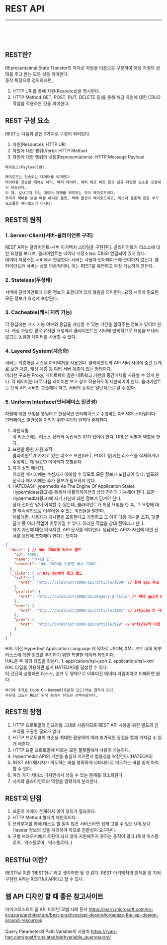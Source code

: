 # REST API
****
<br>
<br>
<br>

## REST란?
REpresentatinal State Transfer의 약자로 자원을 이름으로 구분하여 해당 자원의 상태를 주고 받는 모든 것을 의미한다.  
동작 특징으로 정의하자면,

1. HTTP URI를 통해 자원(Resource)을 명시한다.
2. HTTP Method(GET, POST, PUT, DELETE 등)를 통해 해당 자원에 대한 CRUD 작업을 적용하는 것을 의미한다.

## REST 구성 요소
REST는 다음과 같은 3가지로 구성이 되어있다.

1. 자원(Resource): HTTP URI
2. 자원에 대한 행위(Verb): HTTP Method
3. 자원에 대한 행위의 내용(Representations): HTTP Message Payload
```
페이로드(Payload)란?

페이로드는 전송되는 데이터를 의미한다.
데이터를 전송할 때에는 헤더, 메타 데이터, 에러 체크 비트 등과 같은 다양한 요소를 포함해서 전송한다.
이 때, 보내고자 하는 데이터 자체를 의미하는 것이 페이로드이다.
우리가 택배를 보낼 때를 예시로 들면, 택배 물건이 페이로드이고, 박스나 흡충제 같은 부가요소들은 페이로드가 아니다.
```

## REST의 원칙

### 1. Server-Client(서버-클라이언트 구조)
REST API는 클라이언트-서버 아키텍처 스타일을 구현한다. 클라이언트가 리소스에 대한 요청을 보내며, 클라이언트는 데이터 저장소(ex: DB)와 연결되어 있지 않다.  
데이터 저장소는 서버에서 연결한다. 서버는 사용자 인터페이스에 관여하지 않는다. 클라이언트와 서버는 상호 의존적이며, 이는 REST를 유연하고 확장 가능하게 만든다.

### 2. Stateless(무상태)
서버에 클라이언트에 대한 정보가 포함되어 있지 않음을 의미한다. 요청 처리에 필요한 모든 정보가 요청에 포함된다.

### 3. Cacheable(캐시 처리 가능)
각 응답에는 캐시 가능 여부와 응답을 캐싱할 수 있는 기간을 알려주는 정보가 있어야 한다. 캐싱 가능한 경우 유사한 요청에서 클라이언트는 서버에 반복적으로 요청을 보내지 않고도 동일한 데이터를 사용할 수 있다.  

### 4. Layered System(계층화)
서버는 계층화된 시스템 아키텍처를 사용한다. 클라이언트와 API 서버 사이에 중간 단계로 보안 계층, 캐싱 계층 등 여러 서버 계층이 있는 형태이다.  
이러한 구조는 Proxy, 게이트웨이 같은 네트워크 기반의 중간매체를 사용할 수 있게 한다.
각 레이어는 바로 다음 레이어만 보고 상호 작용하도록 제한되어야 한다.
클라이언트는 오직 API 서버만 호출해야 하고, 서버의 동작은 일반적으로 알 수 없다.

### 5. Uniform Interface(인터페이스 일관성)
자원에 대한 요청을 통일하고 한정적인 인터페이스로 수행하는 아키텍처 스타일이다.  
인터페이스 일관성을 지키기 위한 4가지 원칙이 존재한다.
1. 자원식별  
각 리소스에는 리소스 상태와 독립적인 ID가 있어야 한다. URL은 식별자 역할을 한다.
2. 표현을 통한 자원 조작  
클라이언트가 가지고 있는 리소스 표현(GET, POST 등)에는 리소스를 삭제하거나 수정하는 데 필요한 데이터가 포함된다.  
3. 자기 설명 메시지.  
이러한 메시지에는 수신자가 이해할 수 있도록 모든 정보가 포함되어 있다. 별도의 문서나 메시지에는 추가 정보가 필요하지 않다.
4. HATEOAS(Hypermedia As The Engine Of Application State).
Hypermidea(링크)를 통해서 애플리케이션의 상태 전이가 가능해야 한다. 또한 Hypermedia(링크)에 자기 자신에 대한 정보가 담겨야 한다.  
상태 전이란 말이 어색할 수 있는데, 클라이언트가 특정 요청을 한 후, 그 요청에 대한 후속작업으로 이루어질 수 있는 작업들을 말한다.  
이를테면, 사용자가 게시글을 조회한다고 가정하고 그 이후 다음 게시물 조회, 댓글 달기 등 여러 작업이 이루어질 수 있다. 이러한 작업을 상태 전이라고 한다.  
자기 자신에 대한 메시지란, API 문서를 의미한다. 응답하는 API가 자신에 대한 문서를 응답에 포함해야 한다는 뜻이다.
```json
{
  "data": { // HAL JSON의 리소스 필드
    "id": 1000,
    "name": "게시글 1",
    "content": "HAL JSON을 이용한 예시 JSON"
  },
  "_links": { // HAL JSON의 링크 필드
    "self": {
      "href": "http://localhost:8080/api/article/1000" // 현재 api 주소
    },
    "profile": {
      "href": "http://localhost:8080/docs#query-article" // 해당 api의 문서
    },
    "next": {
      "href": "http://localhost:8080/api/article/1001" // article 의 다음 api 주소
    },
    "prev": {
      "href": "http://localhost:8080/api/article/999" // article의 이전 api 주소
    }
  }
}
```
HAL 이란 Hypertext Application Language 의 약자로 JSON, XML 코드 내에 외부 리소스에 대한 링크를 추가하기 위한 특별한 데이터 타입이다.  
HAL은 두 개의 타입을 갖는다. 1. application/hal+json   2. application/hal+xml  
HAL 타입을 이용하면 쉽게 HATEOAS를 달성할 수 있다.  
더 간단히 설명하면 리소스, 링크 두 영역으로 이루어진 데이터 타입이라고 이해하면 쉽다.


```
여기에 추가로 Code-On-Demand(주문형 코드)라는 원칙이 있다.
주문형 코드는 REST 원칙 중에서 유일한 선택사항이다.
```

## REST의 장점

1. HTTP 프로토콜의 인프라를 그대로 사용하므로 REST API 사용을 위한 별도의 인프라를 구출할 필요가 없다.
2. HTTP 프로토콜의 표준을 최대한 활용하여 여러 추가적인 장점을 함께 가져갈 수 있게 해준다.
3. HTTP 표준 프로토콜에 따르는 모든 플랫폼에서 사용이 가능하다.
4. Hypermedia API의 기본을 충실히 지키면서 범용성을 보장한다.(HATEOAS)
5. REST API 메시지가 의도하는 바를 명확하게 나타내므로 의도하는 바를 쉽게 파악할 수 있다.
6. 여러 가지 서비스 디자인에서 생길 수 있는 문제를 최소화한다.
7. 서버와 클라이언트의 역할을 명확하게 분리한다.

## REST의 단점

1. 표준이 자체가 존재하지 않아 정의가 필요하다.
2. HTTP Method 형태가 제한적이다.
3. 브라우저를 통해 테스트 할 일이 많은 서비스라면 쉽게 고칠 수 있는 URL보다 Header 정보의 값을 처리해야 하므로 전문성이 요구된다.
4. 구형 브라우저에서 호환이 되지 않아 지원해주지 못하는 동작이 많다.(특히 익스플로어.. 익스플로어.. 익스플로어..)

## RESTful 이란?
RESTful 이란 'REST한~' 라고 생각하면 될 것 같다. REST 아키텍처의 원칙을 잘 지켜 구현한 API는 RESTful API라고 할 수 있다.  


## 웹 API 디자인 할 때 좋은 참고사이트
마이크로소프트 웹 API 디자인 모범 사례 문서
https://learn.microsoft.com/ko-kr/azure/architecture/best-practices/api-design#organize-the-api-design-around-resources  
<br>
Query Parameter와 Path Variable의 사용처
https://ryan-han.com/post/translated/pathvariable_queryparam/